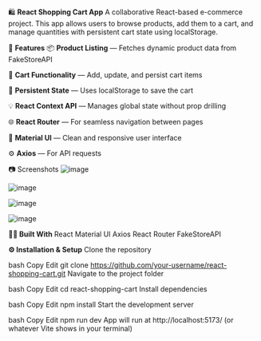 🛍 **React Shopping Cart App**
A collaborative React-based e-commerce project. This app allows users to browse products, add them to a cart, and manage quantities with persistent cart state using localStorage.

🚀 **Features**
📦 **Product Listing** — Fetches dynamic product data from FakeStoreAPI

🛒 **Cart Functionality** — Add, update, and persist cart items

💾 **Persistent State** — Uses localStorage to save the cart

💡 **React Context API** — Manages global state without prop drilling

🌐 **React Router** — For seamless navigation between pages

🎨 **Material UI** — Clean and responsive user interface

⚙️ **Axios** — For API requests

📷 Screenshots
![image](https://github.com/user-attachments/assets/2c742f88-76e7-4059-bb91-f95e8924728d)

![image](https://github.com/user-attachments/assets/5f08e94d-0514-4dc6-b5b3-b3bd67afd384)

![image](https://github.com/user-attachments/assets/40f5b873-d5e7-4b00-a3e3-66ea57134f1f)

![image](https://github.com/user-attachments/assets/309ddc47-5fa5-46ee-8cb1-9f5b118b250f)

**🧑‍💻 Built With**
React
Material UI
Axios
React Router
FakeStoreAPI

**⚙️ Installation & Setup**
Clone the repository

bash
Copy
Edit
git clone https://github.com/your-username/react-shopping-cart.git
Navigate to the project folder

bash
Copy
Edit
cd react-shopping-cart
Install dependencies

bash
Copy
Edit
npm install
Start the development server

bash
Copy
Edit
npm run dev
App will run at http://localhost:5173/ (or whatever Vite shows in your terminal)
